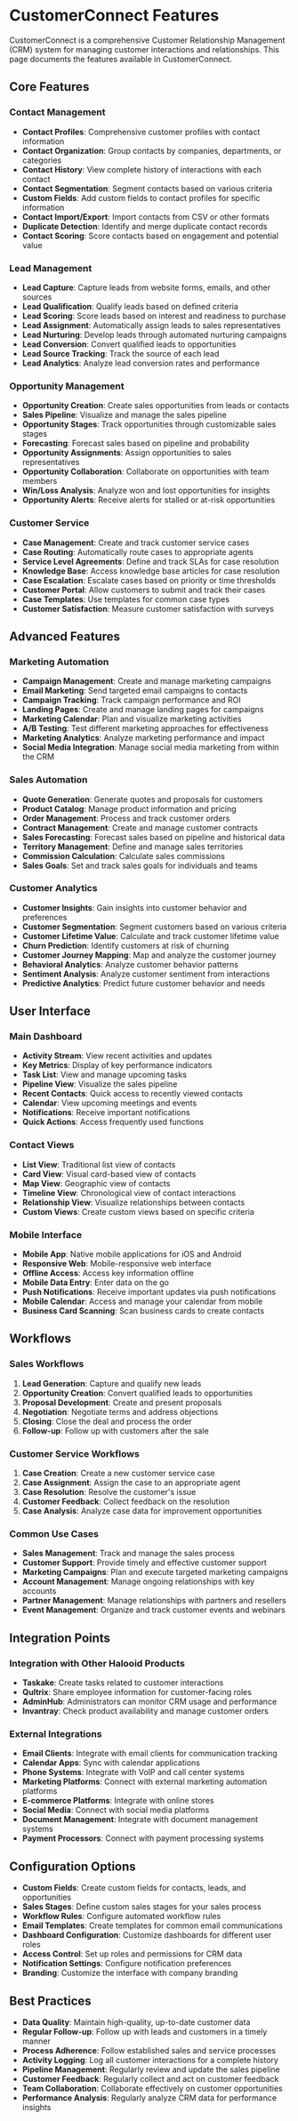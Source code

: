 # CustomerConnect Features

CustomerConnect is a comprehensive Customer Relationship Management (CRM) system for managing customer interactions and relationships. This page documents the features available in CustomerConnect.

## Core Features

### Contact Management

- **Contact Profiles**: Comprehensive customer profiles with contact information
- **Contact Organization**: Group contacts by companies, departments, or categories
- **Contact History**: View complete history of interactions with each contact
- **Contact Segmentation**: Segment contacts based on various criteria
- **Custom Fields**: Add custom fields to contact profiles for specific information
- **Contact Import/Export**: Import contacts from CSV or other formats
- **Duplicate Detection**: Identify and merge duplicate contact records
- **Contact Scoring**: Score contacts based on engagement and potential value

### Lead Management

- **Lead Capture**: Capture leads from website forms, emails, and other sources
- **Lead Qualification**: Qualify leads based on defined criteria
- **Lead Scoring**: Score leads based on interest and readiness to purchase
- **Lead Assignment**: Automatically assign leads to sales representatives
- **Lead Nurturing**: Develop leads through automated nurturing campaigns
- **Lead Conversion**: Convert qualified leads to opportunities
- **Lead Source Tracking**: Track the source of each lead
- **Lead Analytics**: Analyze lead conversion rates and performance

### Opportunity Management

- **Opportunity Creation**: Create sales opportunities from leads or contacts
- **Sales Pipeline**: Visualize and manage the sales pipeline
- **Opportunity Stages**: Track opportunities through customizable sales stages
- **Forecasting**: Forecast sales based on pipeline and probability
- **Opportunity Assignments**: Assign opportunities to sales representatives
- **Opportunity Collaboration**: Collaborate on opportunities with team members
- **Win/Loss Analysis**: Analyze won and lost opportunities for insights
- **Opportunity Alerts**: Receive alerts for stalled or at-risk opportunities

### Customer Service

- **Case Management**: Create and track customer service cases
- **Case Routing**: Automatically route cases to appropriate agents
- **Service Level Agreements**: Define and track SLAs for case resolution
- **Knowledge Base**: Access knowledge base articles for case resolution
- **Case Escalation**: Escalate cases based on priority or time thresholds
- **Customer Portal**: Allow customers to submit and track their cases
- **Case Templates**: Use templates for common case types
- **Customer Satisfaction**: Measure customer satisfaction with surveys

## Advanced Features

### Marketing Automation

- **Campaign Management**: Create and manage marketing campaigns
- **Email Marketing**: Send targeted email campaigns to contacts
- **Campaign Tracking**: Track campaign performance and ROI
- **Landing Pages**: Create and manage landing pages for campaigns
- **Marketing Calendar**: Plan and visualize marketing activities
- **A/B Testing**: Test different marketing approaches for effectiveness
- **Marketing Analytics**: Analyze marketing performance and impact
- **Social Media Integration**: Manage social media marketing from within the CRM

### Sales Automation

- **Quote Generation**: Generate quotes and proposals for customers
- **Product Catalog**: Manage product information and pricing
- **Order Management**: Process and track customer orders
- **Contract Management**: Create and manage customer contracts
- **Sales Forecasting**: Forecast sales based on pipeline and historical data
- **Territory Management**: Define and manage sales territories
- **Commission Calculation**: Calculate sales commissions
- **Sales Goals**: Set and track sales goals for individuals and teams

### Customer Analytics

- **Customer Insights**: Gain insights into customer behavior and preferences
- **Customer Segmentation**: Segment customers based on various criteria
- **Customer Lifetime Value**: Calculate and track customer lifetime value
- **Churn Prediction**: Identify customers at risk of churning
- **Customer Journey Mapping**: Map and analyze the customer journey
- **Behavioral Analytics**: Analyze customer behavior patterns
- **Sentiment Analysis**: Analyze customer sentiment from interactions
- **Predictive Analytics**: Predict future customer behavior and needs

## User Interface

### Main Dashboard

- **Activity Stream**: View recent activities and updates
- **Key Metrics**: Display of key performance indicators
- **Task List**: View and manage upcoming tasks
- **Pipeline View**: Visualize the sales pipeline
- **Recent Contacts**: Quick access to recently viewed contacts
- **Calendar**: View upcoming meetings and events
- **Notifications**: Receive important notifications
- **Quick Actions**: Access frequently used functions

### Contact Views

- **List View**: Traditional list view of contacts
- **Card View**: Visual card-based view of contacts
- **Map View**: Geographic view of contacts
- **Timeline View**: Chronological view of contact interactions
- **Relationship View**: Visualize relationships between contacts
- **Custom Views**: Create custom views based on specific criteria

### Mobile Interface

- **Mobile App**: Native mobile applications for iOS and Android
- **Responsive Web**: Mobile-responsive web interface
- **Offline Access**: Access key information offline
- **Mobile Data Entry**: Enter data on the go
- **Push Notifications**: Receive important updates via push notifications
- **Mobile Calendar**: Access and manage your calendar from mobile
- **Business Card Scanning**: Scan business cards to create contacts

## Workflows

### Sales Workflows

1. **Lead Generation**: Capture and qualify new leads
2. **Opportunity Creation**: Convert qualified leads to opportunities
3. **Proposal Development**: Create and present proposals
4. **Negotiation**: Negotiate terms and address objections
5. **Closing**: Close the deal and process the order
6. **Follow-up**: Follow up with customers after the sale

### Customer Service Workflows

1. **Case Creation**: Create a new customer service case
2. **Case Assignment**: Assign the case to an appropriate agent
3. **Case Resolution**: Resolve the customer's issue
4. **Customer Feedback**: Collect feedback on the resolution
5. **Case Analysis**: Analyze case data for improvement opportunities

### Common Use Cases

- **Sales Management**: Track and manage the sales process
- **Customer Support**: Provide timely and effective customer support
- **Marketing Campaigns**: Plan and execute targeted marketing campaigns
- **Account Management**: Manage ongoing relationships with key accounts
- **Partner Management**: Manage relationships with partners and resellers
- **Event Management**: Organize and track customer events and webinars

## Integration Points

### Integration with Other Halooid Products

- **Taskake**: Create tasks related to customer interactions
- **Qultrix**: Share employee information for customer-facing roles
- **AdminHub**: Administrators can monitor CRM usage and performance
- **Invantray**: Check product availability and manage customer orders

### External Integrations

- **Email Clients**: Integrate with email clients for communication tracking
- **Calendar Apps**: Sync with calendar applications
- **Phone Systems**: Integrate with VoIP and call center systems
- **Marketing Platforms**: Connect with external marketing automation platforms
- **E-commerce Platforms**: Integrate with online stores
- **Social Media**: Connect with social media platforms
- **Document Management**: Integrate with document management systems
- **Payment Processors**: Connect with payment processing systems

## Configuration Options

- **Custom Fields**: Create custom fields for contacts, leads, and opportunities
- **Sales Stages**: Define custom sales stages for your sales process
- **Workflow Rules**: Configure automated workflow rules
- **Email Templates**: Create templates for common email communications
- **Dashboard Configuration**: Customize dashboards for different user roles
- **Access Control**: Set up roles and permissions for CRM data
- **Notification Settings**: Configure notification preferences
- **Branding**: Customize the interface with company branding

## Best Practices

- **Data Quality**: Maintain high-quality, up-to-date customer data
- **Regular Follow-up**: Follow up with leads and customers in a timely manner
- **Process Adherence**: Follow established sales and service processes
- **Activity Logging**: Log all customer interactions for a complete history
- **Pipeline Management**: Regularly review and update the sales pipeline
- **Customer Feedback**: Regularly collect and act on customer feedback
- **Team Collaboration**: Collaborate effectively on customer opportunities
- **Performance Analysis**: Regularly analyze CRM data for performance insights
